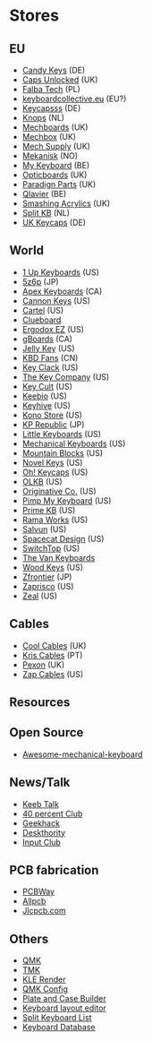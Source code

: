 # Stores

## EU

- [Candy Keys](https://candykeys.com/) (DE)
- [Caps Unlocked](https://caps-unlocked.com) (UK)
- [Falba Tech](https://falba.tech) (PL)
- [keyboardcollective.eu](https://keyboardcollective.eu) (EU?)
- [Keycapsss](https://keycapsss.com/) (DE)
- [Knops](http://knops.io) (NL)
- [Mechboards](https://mechboards.co.uk) (UK)
- [Mechbox](https://mechbox.co.uk/) (UK)
- [Mech Supply](http://www.mechsupply.co.uk) (UK)
- [Mekanisk](https://mekanisk.co) (NO)
- [My Keyboard](https://mykeyboard.eu) (BE)
- [Opticboards](https://opticboards.co.uk/) (UK)
- [Paradign Parts](https://paradigm.parts/) (UK)
- [Qlavier](https://www.qlavier.com/) (BE)
- [Smashing Acrylics](https://smashingacrylics.co.uk/) (UK)
- [Split KB](https://splitkb.com) (NL)
- [UK Keycaps](http://www.ukkeycaps.co.uk) (DE)

## World

- [1 Up Keyboards](https://www.1upkeyboards.com) (US)
- [5z6p](https://5z6p.com) (JP)
- [Apex Keyboards](https://www.apexkeyboards.ca) (CA)
- [Cannon Keys](https://cannonkeys.com) (US)
- [Cartel](https://cartel.ltd) (US)
- [Clueboard](https://clueboard.co)
- [Ergodox EZ](https://ergodox-ez.com) (US)
- [gBoards](https://www.gboards.ca)  (CA)
- [Jelly Key](https://www.jellykey.com) (US)
- [KBD Fans](https://kbdfans.cn) (CN)
- [Key Clack](https://www.keyclack.com) (US)
- [The Key Company](https://thekey.company) (US)
- [Key Cult](https://keycult.io/) (US)
- [Keebio](https://keeb.io) (US)
- [Keyhive](https://keyhive.xyz) (US)
- [Kono Store](https://kono.store) (US)
- [KP Republic](https://kprepublic.com) (JP)
- [Little Keyboards](https://www.littlekeyboards.com) (US)
- [Mechanical Keyboards](https://mechanicalkeyboards.com) (US)
- [Mountain Blocks](https://mountainblocks.com) (US)
- [Novel Keys](https://novelkeys.xyz) (US)
- [Oh! Keycaps](https://ohkeycaps.com) (US)
- [OLKB](https://olkb.com) (US)
- [Originative Co.](https://www.originativeco.com) (US)
- [Pimp My Keyboard](https://pimpmykeyboard.com) (US)
- [Prime KB](https://www.primekb.com) (US)
- [Rama Works](https://rama.works) (US)
- [Salvun](https://www.salvun.com) (US)
- [Spacecat Design](https://spacecat.design) (US)
- [SwitchTop](https://www.switchtop.com) (US)
- [The Van Keyboards](https://thevankeyboards.com)
- [Wood Keys](https://woodkeys.click) (US)
- [Zfrontier](https://en.zfrontier.com) (JP)
- [Zaprisco](https://zaprisco.com) (US)
- [Zeal](https://zealpc.net) (US)


## Cables

- [Cool Cables](https://www.coolcable.co.uk/gb) (UK)
- [Kris Cables](https://www.etsy.com/shop/kriscables) (PT)
- [Pexon](https://pexonpcs.co.uk) (UK)
- [Zap Cables](https://zapcables.com) (US)

## Resources

## Open Source

- [Awesome-mechanical-keyboard](https://github.com/BenRoe/awesome-mechanical-keyboard)

## News/Talk

- [Keeb Talk](https://www.keebtalk.com/)
- [40 percent Club](http://www.40percent.club/)
- [Geekhack](https://geekhack.org/)
- [Deskthority](https://deskthority.net)
- [Input Club](https://input.club/)

## PCB fabrication
- [PCBWay](https://www.pcbway.com/)
- [Allpcb](https://www.allpcb.com/)
- [Jlcpcb.com](https://www.jlcpcb.com/)
	
## Others

- [QMK](https://qmk.fm/)
- [TMK](https://github.com/tmk/tmk_keyboard)
- [KLE Render](https://kle-render.herokuapp.com/)
- [QMK Config](https://config.qmk.fm)
- [Plate and Case Builder](http://builder.swillkb.com/)
- [Keyboard layout editor](http://www.keyboard-layout-editor.com)
- [Split Keyboard List](docs.google.com/spreadsheets/d/19-rTWbp8SCKdZFByPZu3RT8NSF8vVddDe8WL6R6b1qQ/edit#gid=0:)
- [Keyboard Database](https://www.kbddb.com/)
